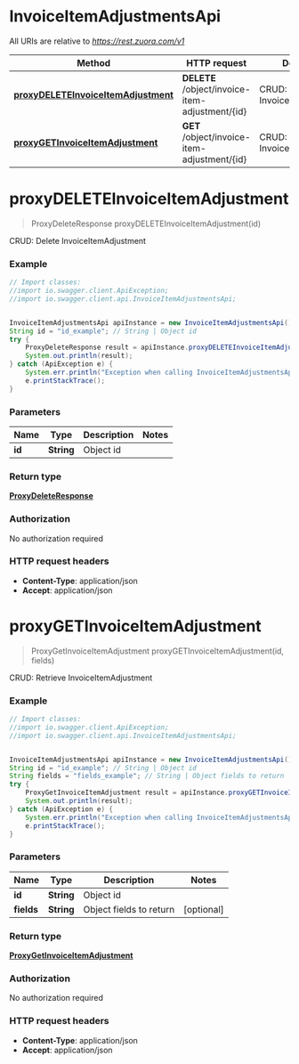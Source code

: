 # InvoiceItemAdjustmentsApi

All URIs are relative to *https://rest.zuora.com/v1*

Method | HTTP request | Description
------------- | ------------- | -------------
[**proxyDELETEInvoiceItemAdjustment**](InvoiceItemAdjustmentsApi.md#proxyDELETEInvoiceItemAdjustment) | **DELETE** /object/invoice-item-adjustment/{id} | CRUD: Delete InvoiceItemAdjustment
[**proxyGETInvoiceItemAdjustment**](InvoiceItemAdjustmentsApi.md#proxyGETInvoiceItemAdjustment) | **GET** /object/invoice-item-adjustment/{id} | CRUD: Retrieve InvoiceItemAdjustment


<a name="proxyDELETEInvoiceItemAdjustment"></a>
# **proxyDELETEInvoiceItemAdjustment**
> ProxyDeleteResponse proxyDELETEInvoiceItemAdjustment(id)

CRUD: Delete InvoiceItemAdjustment



### Example
```java
// Import classes:
//import io.swagger.client.ApiException;
//import io.swagger.client.api.InvoiceItemAdjustmentsApi;


InvoiceItemAdjustmentsApi apiInstance = new InvoiceItemAdjustmentsApi();
String id = "id_example"; // String | Object id
try {
    ProxyDeleteResponse result = apiInstance.proxyDELETEInvoiceItemAdjustment(id);
    System.out.println(result);
} catch (ApiException e) {
    System.err.println("Exception when calling InvoiceItemAdjustmentsApi#proxyDELETEInvoiceItemAdjustment");
    e.printStackTrace();
}
```

### Parameters

Name | Type | Description  | Notes
------------- | ------------- | ------------- | -------------
 **id** | **String**| Object id |

### Return type

[**ProxyDeleteResponse**](ProxyDeleteResponse.md)

### Authorization

No authorization required

### HTTP request headers

 - **Content-Type**: application/json
 - **Accept**: application/json

<a name="proxyGETInvoiceItemAdjustment"></a>
# **proxyGETInvoiceItemAdjustment**
> ProxyGetInvoiceItemAdjustment proxyGETInvoiceItemAdjustment(id, fields)

CRUD: Retrieve InvoiceItemAdjustment



### Example
```java
// Import classes:
//import io.swagger.client.ApiException;
//import io.swagger.client.api.InvoiceItemAdjustmentsApi;


InvoiceItemAdjustmentsApi apiInstance = new InvoiceItemAdjustmentsApi();
String id = "id_example"; // String | Object id
String fields = "fields_example"; // String | Object fields to return
try {
    ProxyGetInvoiceItemAdjustment result = apiInstance.proxyGETInvoiceItemAdjustment(id, fields);
    System.out.println(result);
} catch (ApiException e) {
    System.err.println("Exception when calling InvoiceItemAdjustmentsApi#proxyGETInvoiceItemAdjustment");
    e.printStackTrace();
}
```

### Parameters

Name | Type | Description  | Notes
------------- | ------------- | ------------- | -------------
 **id** | **String**| Object id |
 **fields** | **String**| Object fields to return | [optional]

### Return type

[**ProxyGetInvoiceItemAdjustment**](ProxyGetInvoiceItemAdjustment.md)

### Authorization

No authorization required

### HTTP request headers

 - **Content-Type**: application/json
 - **Accept**: application/json

